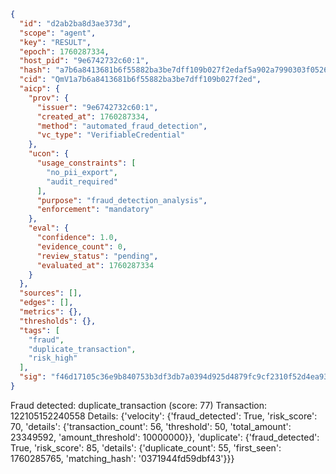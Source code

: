 ```json
{
  "id": "d2ab2ba8d3ae373d",
  "scope": "agent",
  "key": "RESULT",
  "epoch": 1760287334,
  "host_pid": "9e6742732c60:1",
  "hash": "a7b6a8413681b6f55882ba3be7dff109b027f2edaf5a902a7990303f05264f19",
  "cid": "QmV1a7b6a8413681b6f55882ba3be7dff109b027f2ed",
  "aicp": {
    "prov": {
      "issuer": "9e6742732c60:1",
      "created_at": 1760287334,
      "method": "automated_fraud_detection",
      "vc_type": "VerifiableCredential"
    },
    "ucon": {
      "usage_constraints": [
        "no_pii_export",
        "audit_required"
      ],
      "purpose": "fraud_detection_analysis",
      "enforcement": "mandatory"
    },
    "eval": {
      "confidence": 1.0,
      "evidence_count": 0,
      "review_status": "pending",
      "evaluated_at": 1760287334
    }
  },
  "sources": [],
  "edges": [],
  "metrics": {},
  "thresholds": {},
  "tags": [
    "fraud",
    "duplicate_transaction",
    "risk_high"
  ],
  "sig": "f46d17105c36e9b840753b3df3db7a0394d925d4879fc9cf2310f52d4ea930bf"
}
```

Fraud detected: duplicate_transaction (score: 77)
Transaction: 122105152240558
Details: {'velocity': {'fraud_detected': True, 'risk_score': 70, 'details': {'transaction_count': 56, 'threshold': 50, 'total_amount': 23349592, 'amount_threshold': 10000000}}, 'duplicate': {'fraud_detected': True, 'risk_score': 85, 'details': {'duplicate_count': 55, 'first_seen': 1760285765, 'matching_hash': '0371944fd59dbf43'}}}